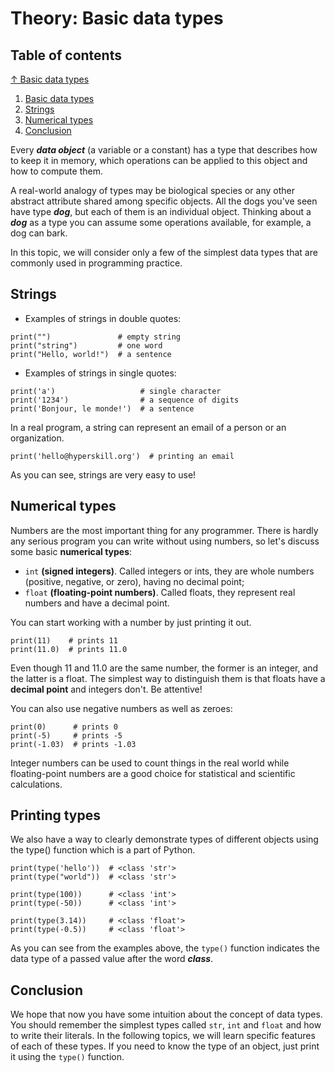 # Theory: Basic data types

## Table of contents

[↑ Basic data types](#Theory:-Basic-data-types)

1. [Basic data types](##Basic-data-types)
2. [Strings](##Strings)
3. [Numerical types](##Numerical-types)
4. [Conclusion](##Conclusion)

Every ***data object*** (a variable or a constant) has a type that describes how to keep it in memory, which operations can be applied to this object and how to compute them.

A real-world analogy of types may be biological species or any other abstract attribute shared among specific objects. All the dogs you've seen have type ***dog***, but each of them is an individual object. Thinking about a ***dog*** as a type you can assume some operations available, for example, a dog can bark.

In this topic, we will consider only a few of the simplest data types that are commonly used in programming practice.

## Strings

- Examples of strings in double quotes:

```
print("")               # empty string
print("string")         # one word
print("Hello, world!")  # a sentence
```

- Examples of strings in single quotes:

```
print('a')                   # single character
print('1234')                # a sequence of digits
print('Bonjour, le monde!')  # a sentence
```

In a real program, a string can represent an email of a person or an organization.

```
print('hello@hyperskill.org')  # printing an email
```

As you can see, strings are very easy to use!

## Numerical types

Numbers are the most important thing for any programmer. There is hardly any serious program you can write without using numbers, so let's discuss some basic **numerical types**:

- `int` **(signed integers)**. Called integers or ints, they are whole numbers (positive, negative, or zero), having no decimal point;
- `float` **(floating-point numbers)**. Called floats, they represent real numbers and have a decimal point.

You can start working with a number by just printing it out.

```
print(11)    # prints 11
print(11.0)  # prints 11.0
```

Even though 11 and 11.0 are the same number, the former is an integer, and the latter is a float. The simplest way to distinguish them is that floats have a **decimal point** and integers don't. Be attentive!

You can also use negative numbers as well as zeroes:

```
print(0)      # prints 0
print(-5)     # prints -5
print(-1.03)  # prints -1.03
```

Integer numbers can be used to count things in the real world while floating-point numbers are a good choice for statistical and scientific calculations.

## Printing types

We also have a way to clearly demonstrate types of different objects using the type() function which is a part of Python.

```
print(type('hello'))  # <class 'str'>
print(type("world"))  # <class 'str'>

print(type(100))      # <class 'int'>
print(type(-50))      # <class 'int'>

print(type(3.14))     # <class 'float'>
print(type(-0.5))     # <class 'float'>
```

As you can see from the examples above, the `type()` function indicates the data type of a passed value after the word ***class***.

## Conclusion

We hope that now you have some intuition about the concept of data types. You should remember the simplest types called `str`, `int` and `float` and how to write their literals. In the following topics, we will learn specific features of each of these types. If you need to know the type of an object, just print it using the `type()` function.

